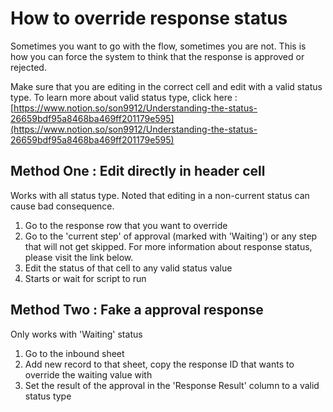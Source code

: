 # How to override response status

Sometimes you want to go with the flow, sometimes you are not. This is how you can force the system to think that the response is approved or rejected. 

Make sure that you are editing in the correct cell and edit with a valid status type.
To learn more about valid status type, click here : [https://www.notion.so/son9912/Understanding-the-status-26659bdf95a8468ba469ff201179e595](https://www.notion.so/son9912/Understanding-the-status-26659bdf95a8468ba469ff201179e595)

## Method One : Edit directly in header cell

Works with all status type. Noted that editing in a non-current status can cause bad consequence.

1. Go to the response row that you want to override
2. Go to the 'current step' of approval (marked with 'Waiting') or any step that will not get skipped.
For more information about response status, please visit the link below.
3. Edit the status of that cell to any valid status value
4. Starts or wait for script to run

## Method Two : Fake a approval response

Only works with 'Waiting' status

1. Go to the inbound sheet
2. Add new record to that sheet, copy the response ID that wants to override the waiting value with
3. Set the result of the approval in the 'Response Result' column to a valid status type